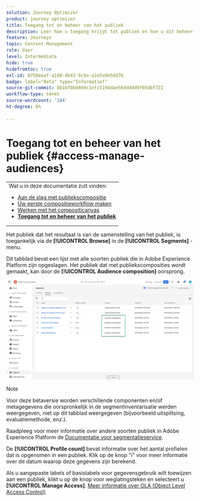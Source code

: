 ```yaml
---
solution: Journey Optimizer
product: journey optimizer
title: Toegang tot en beheer van het publiek
description: Leer hoe u toegang krijgt tot publiek en hoe u dit beheert
feature: Journeys
topic: Content Management
role: User
level: Intermediate
hide: true
hidefromtoc: true
exl-id: 0758eeaf-a188-4b43-9c9a-a2e5a9e5dd76
badge: label="Beta" type="Informatief"
source-git-commit: 8b1bf0b0469c1efc5194dae56ddddd9f05dbf722
workflow-type: tm+mt
source-wordcount: '184'
ht-degree: 0%

---
```


# Toegang tot en beheer van het publiek {#access-manage-audiences}

<table style="table-layout:fixed"><tr style="border: 0;"><tr><td>Wat u in deze documentatie zult vinden:<br/><ul>
<li><a href="get-started-audience-orchestration.md">Aan de slag met publiekscompositie</a></li>
<li><a href="create-compositions.md">Uw eerste compositieworkflow maken</a></li>
<li><a href="composition-canvas.md">Werken met het compositicanvas</a></li>
<li><b><a href="access-audiences.md">Toegang tot en beheer van het publiek</a></b></li></ul></td></tr></table>

Het publiek dat het resultaat is van de samenstelling van het publiek, is toegankelijk via de **[!UICONTROL Browse]** in de **[!UICONTROL Segments]** -menu.

Dit tabblad bevat een lijst met alle soorten publiek die in Adobe Experience Platform zijn opgeslagen. Het publiek dat met publiekscomposities wordt gemaakt, kan door de **[!UICONTROL Audience composition]** oorsprong.

![](assets/audiences-list.png)

>[!NOTE]
>
>Voor deze bètaversie worden verschillende componenten en/of metagegevens die oorspronkelijk in de segmentinventarisatie werden weergegeven, niet op dit tabblad weergegeven (bijvoorbeeld uitsplitsing, evaluatiemethode, enz.).
>
>Raadpleeg voor meer informatie over andere soorten publiek in Adobe Experience Platform de [Documentatie voor segmentatieservice](https://experienceleague.adobe.com/docs/experience-platform/segmentation/ui/overview.html).

De **[!UICONTROL Profile count]** bevat informatie over het aantal profielen dat is opgenomen in een publiek. Klik op de knop &quot;i&quot; voor meer informatie over de datum waarop deze gegevens zijn berekend.

Als u aangepaste labels of basislabels voor gegevensgebruik wilt toewijzen aan een publiek, klikt u op de knop voor weglatingsteken en selecteert u **[!UICONTROL Manage Access]**. [Meer informatie over OLA (Object Level Access Control)](../administration/object-based-access.md)

<!--
-edit an audience?
-->
